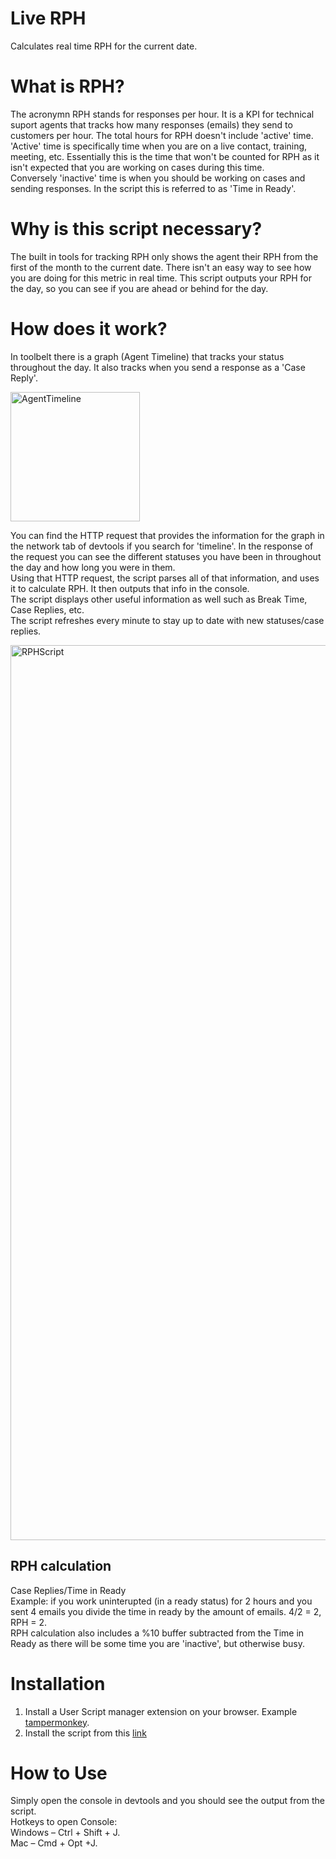 # Live RPH 
Calculates real time RPH for the current date. 

# What is RPH? 
The acronymn RPH stands for responses per hour. It is a KPI for technical suport agents that tracks how many responses (emails) they send to customers per hour. The total hours for RPH doesn't include 'active' time.  
'Active' time is specifically time when you are on a live contact, training, meeting, etc. Essentially this is the time that won't be counted for RPH as it isn't expected that you are working on cases during this time.  
Conversely 'inactive' time is when you should be working on cases and sending responses. In the script this is referred to as 'Time in Ready'.

# Why is this script necessary? 
The built in tools for tracking RPH only shows the agent their RPH from the first of the month to the current date. There isn't an easy way to see how you are doing for this metric in real time. 
This script outputs your RPH for the day, so you can see if you are ahead or behind for the day.

# How does it work? 
In toolbelt there is a graph (Agent Timeline) that tracks your status throughout the day. It also tracks when you send a response as a 'Case Reply'.    
  
<img width="207" alt="AgentTimeline" src="https://github.com/TylerKimbell/Real-Time-RPH-Calculator/assets/8732563/0a535805-1c9b-410c-8139-49a61ca7b05f">  
  
You can find the HTTP request that provides the information for the graph in the network tab of devtools if you search for 'timeline'. In the response of the request you can see the different statuses you have been in throughout the day and how long you were in them.  
Using that HTTP request, the script parses all of that information, and uses it to calculate RPH. It then outputs that info in the console.  
The script displays other useful information as well such as Break Time, Case Replies, etc.    
The script refreshes every minute to stay up to date with new statuses/case replies.  
  
<img width="1432" alt="RPHScript" src="https://github.com/TylerKimbell/Real-Time-RPH-Calculator/assets/8732563/a455314b-45ed-4db1-bb8f-6335d0c68c33">
  
## RPH calculation
Case Replies/Time in Ready  
Example: if you work uninterupted (in a ready status) for 2 hours and you sent 4 emails you divide the time in ready by the amount of emails. 4/2 = 2, RPH = 2.  
RPH calculation also includes a %10 buffer subtracted from the Time in Ready as there will be some time you are 'inactive', but otherwise busy.  

# Installation
1. Install a User Script manager extension on your browser. Example [tampermonkey](https://chrome.google.com/webstore/detail/tampermonkey/dhdgffkkebhmkfjojejmpbldmpobfkfo).
2. Install the script from this [link](https://greasyfork.org/en/scripts/487882-real-time-rph-calculator)

# How to Use
Simply open the console in devtools and you should see the output from the script.  
Hotkeys to open Console:  
Windows – Ctrl + Shift + J.  
Mac – Cmd + Opt +J.
